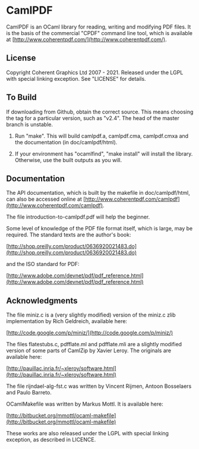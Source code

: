 CamlPDF
=======

CamlPDF is an OCaml library for reading, writing and modifying PDF files. It is
the basis of the commercial "CPDF" command line tool, which is available at
[http://www.coherentpdf.com/](http://www.coherentpdf.com/).

License
---

Copyright Coherent Graphics Ltd 2007 - 2021. Released under the LGPL with
special linking exception. See "LICENSE" for details.

To Build
---

If downloading from Github, obtain the correct source. This means choosing the
tag for a particular version, such as "v2.4". The head of the master branch
is unstable.

1. Run "make". This will build camlpdf.a, camlpdf.cma, camlpdf.cmxa and the
   documentation (in doc/camlpdf/html).

2. If your environment has "ocamlfind", "make install" will install the
   library. Otherwise, use the built outputs as you will.

Documentation
---

The API documentation, which is built by the makefile in doc/camlpdf/html, can
also be accessed online at
[http://www.coherentpdf.com/camlpdf](http://www.coherentpdf.com/camlpdf).

The file introduction-to-camlpdf.pdf will help the beginner.

Some level of knowledge of the PDF file format itself, which is large, may be
required. The standard texts are the author's book:

[http://shop.oreilly.com/product/0636920021483.do](http://shop.oreilly.com/product/0636920021483.do)

and the ISO standard for PDF:

[http://www.adobe.com/devnet/pdf/pdf_reference.html](http://www.adobe.com/devnet/pdf/pdf_reference.html)

Acknowledgments
---

The file miniz.c is a (very slightly modified) version of the miniz.c zlib
implementation by Rich Geldreich, available here:

[http://code.google.com/p/miniz/](http://code.google.com/p/miniz/)

The files flatestubs.c, pdfflate.ml and pdfflate.mli are a slightly modified
version of some parts of CamlZip by Xavier Leroy. The originals are available
here:

[http://pauillac.inria.fr/~xleroy/software.html](http://pauillac.inria.fr/~xleroy/software.html)

The file rijndael-alg-fst.c was written by Vincent Rijmen, Antoon Bosselaers
and Paulo Barreto.

OCamlMakefile was written by Markus Mottl. It is available here:

[http://bitbucket.org/mmottl/ocaml-makefile](http://bitbucket.org/mmottl/ocaml-makefile)

These works are also released under the LGPL with special linking exception, as
described in LICENCE.

